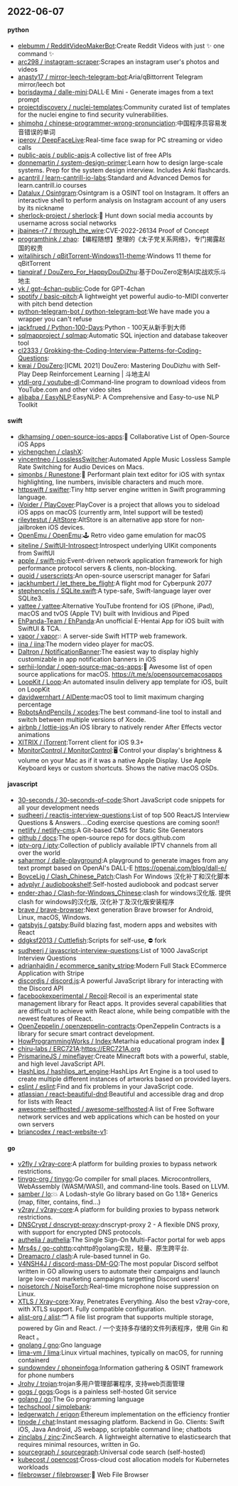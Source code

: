 ## 2022-06-07

#### python
* [elebumm / RedditVideoMakerBot](https://github.com/elebumm/RedditVideoMakerBot):Create Reddit Videos with just
✨
one command
✨
* [arc298 / instagram-scraper](https://github.com/arc298/instagram-scraper):Scrapes an instagram user's photos and videos
* [anasty17 / mirror-leech-telegram-bot](https://github.com/anasty17/mirror-leech-telegram-bot):Aria/qBittorrent Telegram mirror/leech bot
* [borisdayma / dalle-mini](https://github.com/borisdayma/dalle-mini):DALL·E Mini - Generate images from a text prompt
* [projectdiscovery / nuclei-templates](https://github.com/projectdiscovery/nuclei-templates):Community curated list of templates for the nuclei engine to find security vulnerabilities.
* [shimohq / chinese-programmer-wrong-pronunciation](https://github.com/shimohq/chinese-programmer-wrong-pronunciation):中国程序员容易发音错误的单词
* [iperov / DeepFaceLive](https://github.com/iperov/DeepFaceLive):Real-time face swap for PC streaming or video calls
* [public-apis / public-apis](https://github.com/public-apis/public-apis):A collective list of free APIs
* [donnemartin / system-design-primer](https://github.com/donnemartin/system-design-primer):Learn how to design large-scale systems. Prep for the system design interview. Includes Anki flashcards.
* [acantril / learn-cantrill-io-labs](https://github.com/acantril/learn-cantrill-io-labs):Standard and Advanced Demos for learn.cantrill.io courses
* [Datalux / Osintgram](https://github.com/Datalux/Osintgram):Osintgram is a OSINT tool on Instagram. It offers an interactive shell to perform analysis on Instagram account of any users by its nickname
* [sherlock-project / sherlock](https://github.com/sherlock-project/sherlock):🔎
Hunt down social media accounts by username across social networks
* [jbaines-r7 / through_the_wire](https://github.com/jbaines-r7/through_the_wire):CVE-2022-26134 Proof of Concept
* [programthink / zhao](https://github.com/programthink/zhao):【编程随想】整理的《太子党关系网络》，专门揭露赵国的权贵
* [witalihirsch / qBitTorrent-Windows11-theme](https://github.com/witalihirsch/qBitTorrent-Windows11-theme):Windows 11 theme for qBitTorrent
* [tianqiraf / DouZero_For_HappyDouDiZhu](https://github.com/tianqiraf/DouZero_For_HappyDouDiZhu):基于DouZero定制AI实战欢乐斗地主
* [yk / gpt-4chan-public](https://github.com/yk/gpt-4chan-public):Code for GPT-4chan
* [spotify / basic-pitch](https://github.com/spotify/basic-pitch):A lightweight yet powerful audio-to-MIDI converter with pitch bend detection
* [python-telegram-bot / python-telegram-bot](https://github.com/python-telegram-bot/python-telegram-bot):We have made you a wrapper you can't refuse
* [jackfrued / Python-100-Days](https://github.com/jackfrued/Python-100-Days):Python - 100天从新手到大师
* [sqlmapproject / sqlmap](https://github.com/sqlmapproject/sqlmap):Automatic SQL injection and database takeover tool
* [cl2333 / Grokking-the-Coding-Interview-Patterns-for-Coding-Questions](https://github.com/cl2333/Grokking-the-Coding-Interview-Patterns-for-Coding-Questions):
* [kwai / DouZero](https://github.com/kwai/DouZero):[ICML 2021] DouZero: Mastering DouDizhu with Self-Play Deep Reinforcement Learning | 斗地主AI
* [ytdl-org / youtube-dl](https://github.com/ytdl-org/youtube-dl):Command-line program to download videos from YouTube.com and other video sites
* [alibaba / EasyNLP](https://github.com/alibaba/EasyNLP):EasyNLP: A Comprehensive and Easy-to-use NLP Toolkit

#### swift
* [dkhamsing / open-source-ios-apps](https://github.com/dkhamsing/open-source-ios-apps):📱
Collaborative List of Open-Source iOS Apps
* [yichengchen / clashX](https://github.com/yichengchen/clashX):
* [vincentneo / LosslessSwitcher](https://github.com/vincentneo/LosslessSwitcher):Automated Apple Music Lossless Sample Rate Switching for Audio Devices on Macs.
* [simonbs / Runestone](https://github.com/simonbs/Runestone):📝
Performant plain text editor for iOS with syntax highlighting, line numbers, invisible characters and much more.
* [httpswift / swifter](https://github.com/httpswift/swifter):Tiny http server engine written in Swift programming language.
* [iVoider / PlayCover](https://github.com/iVoider/PlayCover):PlayCover is a project that allows you to sideload iOS apps on macOS (currently arm, Intel support will be tested)
* [rileytestut / AltStore](https://github.com/rileytestut/AltStore):AltStore is an alternative app store for non-jailbroken iOS devices.
* [OpenEmu / OpenEmu](https://github.com/OpenEmu/OpenEmu):🕹
Retro video game emulation for macOS
* [siteline / SwiftUI-Introspect](https://github.com/siteline/SwiftUI-Introspect):Introspect underlying UIKit components from SwiftUI
* [apple / swift-nio](https://github.com/apple/swift-nio):Event-driven network application framework for high performance protocol servers & clients, non-blocking.
* [quoid / userscripts](https://github.com/quoid/userscripts):An open-source userscript manager for Safari
* [jackhumbert / let_there_be_flight](https://github.com/jackhumbert/let_there_be_flight):A flight mod for Cyberpunk 2077
* [stephencelis / SQLite.swift](https://github.com/stephencelis/SQLite.swift):A type-safe, Swift-language layer over SQLite3.
* [yattee / yattee](https://github.com/yattee/yattee):Alternative YouTube frontend for iOS (iPhone, iPad), macOS and tvOS (Apple TV) built with Invidious and Piped
* [EhPanda-Team / EhPanda](https://github.com/EhPanda-Team/EhPanda):An unofficial E-Hentai App for iOS built with SwiftUI & TCA.
* [vapor / vapor](https://github.com/vapor/vapor):💧
A server-side Swift HTTP web framework.
* [iina / iina](https://github.com/iina/iina):The modern video player for macOS.
* [Daltron / NotificationBanner](https://github.com/Daltron/NotificationBanner):The easiest way to display highly customizable in app notification banners in iOS
* [serhii-londar / open-source-mac-os-apps](https://github.com/serhii-londar/open-source-mac-os-apps):🚀
Awesome list of open source applications for macOS. https://t.me/s/opensourcemacosapps
* [LoopKit / Loop](https://github.com/LoopKit/Loop):An automated insulin delivery app template for iOS, built on LoopKit
* [davidwernhart / AlDente](https://github.com/davidwernhart/AlDente):macOS tool to limit maximum charging percentage
* [RobotsAndPencils / xcodes](https://github.com/RobotsAndPencils/xcodes):The best command-line tool to install and switch between multiple versions of Xcode.
* [airbnb / lottie-ios](https://github.com/airbnb/lottie-ios):An iOS library to natively render After Effects vector animations
* [XITRIX / iTorrent](https://github.com/XITRIX/iTorrent):Torrent client for iOS 9.3+
* [MonitorControl / MonitorControl](https://github.com/MonitorControl/MonitorControl):🖥
Control your display's brightness & volume on your Mac as if it was a native Apple Display. Use Apple Keyboard keys or custom shortcuts. Shows the native macOS OSDs.

#### javascript
* [30-seconds / 30-seconds-of-code](https://github.com/30-seconds/30-seconds-of-code):Short JavaScript code snippets for all your development needs
* [sudheerj / reactjs-interview-questions](https://github.com/sudheerj/reactjs-interview-questions):List of top 500 ReactJS Interview Questions & Answers....Coding exercise questions are coming soon!!
* [netlify / netlify-cms](https://github.com/netlify/netlify-cms):A Git-based CMS for Static Site Generators
* [github / docs](https://github.com/github/docs):The open-source repo for docs.github.com
* [iptv-org / iptv](https://github.com/iptv-org/iptv):Collection of publicly available IPTV channels from all over the world
* [saharmor / dalle-playground](https://github.com/saharmor/dalle-playground):A playground to generate images from any text prompt based on OpenAI's DALL-E https://openai.com/blog/dall-e/
* [BoyceLig / Clash_Chinese_Patch](https://github.com/BoyceLig/Clash_Chinese_Patch):Clash For Windows 汉化补丁和汉化脚本
* [advplyr / audiobookshelf](https://github.com/advplyr/audiobookshelf):Self-hosted audiobook and podcast server
* [ender-zhao / Clash-for-Windows_Chinese](https://github.com/ender-zhao/Clash-for-Windows_Chinese):clash for windows汉化版. 提供clash for windows的汉化版, 汉化补丁及汉化版安装程序
* [brave / brave-browser](https://github.com/brave/brave-browser):Next generation Brave browser for Android, Linux, macOS, Windows.
* [gatsbyjs / gatsby](https://github.com/gatsbyjs/gatsby):Build blazing fast, modern apps and websites with React
* [ddgksf2013 / Cuttlefish](https://github.com/ddgksf2013/Cuttlefish):Scripts for self-use,
⛔️
fork
* [sudheerj / javascript-interview-questions](https://github.com/sudheerj/javascript-interview-questions):List of 1000 JavaScript Interview Questions
* [adrianhajdin / ecommerce_sanity_stripe](https://github.com/adrianhajdin/ecommerce_sanity_stripe):Modern Full Stack ECommerce Application with Stripe
* [discordjs / discord.js](https://github.com/discordjs/discord.js):A powerful JavaScript library for interacting with the Discord API
* [facebookexperimental / Recoil](https://github.com/facebookexperimental/Recoil):Recoil is an experimental state management library for React apps. It provides several capabilities that are difficult to achieve with React alone, while being compatible with the newest features of React.
* [OpenZeppelin / openzeppelin-contracts](https://github.com/OpenZeppelin/openzeppelin-contracts):OpenZeppelin Contracts is a library for secure smart contract development.
* [HowProgrammingWorks / Index](https://github.com/HowProgrammingWorks/Index):Metarhia educational program index
📖
* [chiru-labs / ERC721A](https://github.com/chiru-labs/ERC721A):https://ERC721A.org
* [PrismarineJS / mineflayer](https://github.com/PrismarineJS/mineflayer):Create Minecraft bots with a powerful, stable, and high level JavaScript API.
* [HashLips / hashlips_art_engine](https://github.com/HashLips/hashlips_art_engine):HashLips Art Engine is a tool used to create multiple different instances of artworks based on provided layers.
* [eslint / eslint](https://github.com/eslint/eslint):Find and fix problems in your JavaScript code.
* [atlassian / react-beautiful-dnd](https://github.com/atlassian/react-beautiful-dnd):Beautiful and accessible drag and drop for lists with React
* [awesome-selfhosted / awesome-selfhosted](https://github.com/awesome-selfhosted/awesome-selfhosted):A list of Free Software network services and web applications which can be hosted on your own servers
* [briancodex / react-website-v1](https://github.com/briancodex/react-website-v1):

#### go
* [v2fly / v2ray-core](https://github.com/v2fly/v2ray-core):A platform for building proxies to bypass network restrictions.
* [tinygo-org / tinygo](https://github.com/tinygo-org/tinygo):Go compiler for small places. Microcontrollers, WebAssembly (WASM/WASI), and command-line tools. Based on LLVM.
* [samber / lo](https://github.com/samber/lo):💥
A Lodash-style Go library based on Go 1.18+ Generics (map, filter, contains, find...)
* [v2ray / v2ray-core](https://github.com/v2ray/v2ray-core):A platform for building proxies to bypass network restrictions.
* [DNSCrypt / dnscrypt-proxy](https://github.com/DNSCrypt/dnscrypt-proxy):dnscrypt-proxy 2 - A flexible DNS proxy, with support for encrypted DNS protocols.
* [authelia / authelia](https://github.com/authelia/authelia):The Single Sign-On Multi-Factor portal for web apps
* [Mrs4s / go-cqhttp](https://github.com/Mrs4s/go-cqhttp):cqhttp的golang实现，轻量、原生跨平台.
* [Dreamacro / clash](https://github.com/Dreamacro/clash):A rule-based tunnel in Go.
* [V4NSH4J / discord-mass-DM-GO](https://github.com/V4NSH4J/discord-mass-DM-GO):The most popular Discord selfbot written in GO allowing users to automate their campaigns and launch large low-cost marketing campaigns targetting Discord users!
* [noisetorch / NoiseTorch](https://github.com/noisetorch/NoiseTorch):Real-time microphone noise suppression on Linux.
* [XTLS / Xray-core](https://github.com/XTLS/Xray-core):Xray, Penetrates Everything. Also the best v2ray-core, with XTLS support. Fully compatible configuration.
* [alist-org / alist](https://github.com/alist-org/alist):🗂️
A file list program that supports multiple storage, powered by Gin and React. / 一个支持多存储的文件列表程序，使用 Gin 和 React 。
* [gnolang / gno](https://github.com/gnolang/gno):Gno language
* [lima-vm / lima](https://github.com/lima-vm/lima):Linux virtual machines, typically on macOS, for running containerd
* [sundowndev / phoneinfoga](https://github.com/sundowndev/phoneinfoga):Information gathering & OSINT framework for phone numbers
* [Jrohy / trojan](https://github.com/Jrohy/trojan):trojan多用户管理部署程序, 支持web页面管理
* [gogs / gogs](https://github.com/gogs/gogs):Gogs is a painless self-hosted Git service
* [golang / go](https://github.com/golang/go):The Go programming language
* [techschool / simplebank](https://github.com/techschool/simplebank):
* [ledgerwatch / erigon](https://github.com/ledgerwatch/erigon):Ethereum implementation on the efficiency frontier
* [tinode / chat](https://github.com/tinode/chat):Instant messaging platform. Backend in Go. Clients: Swift iOS, Java Android, JS webapp, scriptable command line; chatbots
* [zinclabs / zinc](https://github.com/zinclabs/zinc):ZincSearch. A lightweight alternative to elasticsearch that requires minimal resources, written in Go.
* [sourcegraph / sourcegraph](https://github.com/sourcegraph/sourcegraph):Universal code search (self-hosted)
* [kubecost / opencost](https://github.com/kubecost/opencost):Cross-cloud cost allocation models for Kubernetes workloads
* [filebrowser / filebrowser](https://github.com/filebrowser/filebrowser):📂
Web File Browser
